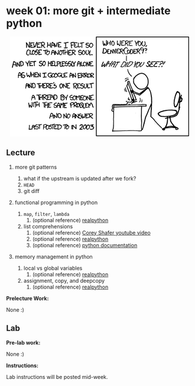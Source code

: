 # week 01: more git + intermediate python

<center>
<a href="https://xkcd.com/979/">
<img src=wisdom_of_the_ancients.png />
</a>
</center>

## Lecture

1. more git patterns
    1. what if the upstream is updated after we fork?
    1. `HEAD`
    1. git diff

1. functional programming in python
    1. `map`, `filter`, `lambda`
        1. (optional reference) [realpython](https://realpython.com/python-map-function/)
    1. list comprehensions
        1. (optional reference) [Corey Shafer youtube video](https://www.youtube.com/watch?v=3dt4OGnU5sM)
        1. (optional reference) [realpython](https://realpython.com/list-comprehension-python/)
        1. (optional reference) [python documentation](https://docs.python.org/3/tutorial/datastructures.html#list-comprehensions)

1. memory management in python
    1. local vs global variables
        1. (optional reference) [realpython](https://realpython.com/python-scope-legb-rule/)
    1. assignment, copy, and deepcopy
        1. (optional reference) [realpython](https://realpython.com/copying-python-objects/)

**Prelecture Work:**

None :)

## Lab

**Pre-lab work:**

None :)

**Instructions:**

Lab instructions will be posted mid-week.
<!--
1. Setup the `"p` macro
    1. `yank` vs `copy`
    1. register vs clipboard

**Lab Submission:**
-->
